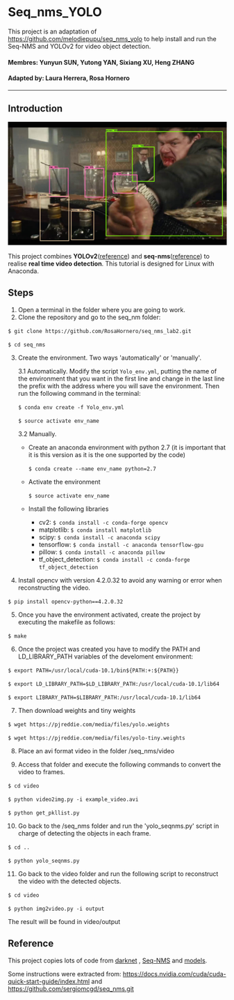 # Seq_nms_YOLO
This project is an adaptation of https://github.com/melodiepupu/seq_nms_yolo to help install and run the Seq-NMS and YOLOv2 for video object detection.
#### Membres: Yunyun SUN, Yutong YAN, Sixiang XU, Heng ZHANG

#### Adapted by: Laura Herrera, Rosa Hornero


---

## Introduction

![](img/index.jpg) 

This project combines **YOLOv2**([reference](https://arxiv.org/abs/1506.02640)) and **seq-nms**([reference](https://arxiv.org/abs/1602.08465)) to realise **real time video detection**.
This tutorial is designed for Linux with Anaconda.

## Steps

1) Open a terminal in the folder where you are going to work.
2) Clone the repository and go to the seq_nm folder:

`$ git clone https://github.com/RosaHornero/seq_nms_lab2.git`

`$ cd seq_nms`

3) Create the environment. Two ways 'automatically' or 'manually'.

   3.1 Automatically. Modify the script `Yolo_env.yml`, putting the name of the environment that you want in the first line and change in the last line the prefix with the address where you will save the environment. Then run the following command in the terminal:
  
     `$ conda env create -f Yolo_env.yml`
     
     `$ source activate env_name`
  
   3.2 Manually. 
     
     - Create an anaconda environment with python 2.7 (it is important that it is this version as it is the one supported by the code)
     
       `$ conda create --name env_name python=2.7`
       
     - Activate the environment
     
        `$ source activate env_name`
        
      - Install the following libraries
        - cv2: `$ conda install -c conda-forge opencv`
        - matplotlib: `$ conda install matplotlib`
        - scipy: `$ conda install -c anaconda scipy`
        - tensorflow: `$ conda install -c anaconda tensorflow-gpu`
        - pillow: `$ conda install -c anaconda pillow`
        - tf_object_detection: `$ conda install -c conda-forge tf_object_detection`
  
4) Install opencv with version 4.2.0.32 to avoid any warning or error when reconstructing the video.

`$ pip install opencv-python==4.2.0.32`

5) Once you have the environment activated, create the project by executing the makefile as follows:

`$ make`

6) Once the project was created you have to modify the PATH and LD\_LIBRARY\_PATH variables of the develoment environment:

`$ export PATH=/usr/local/cuda-10.1/bin${PATH:+:${PATH}}`

`$ export LD_LIBRARY_PATH=$LD_LIBRARY_PATH:/usr/local/cuda-10.1/lib64`

`$ export LIBRARY_PATH=$LIBRARY_PATH:/usr/local/cuda-10.1/lib64`

7) Then download weights and tiny weights

`$ wget https://pjreddie.com/media/files/yolo.weights`

`$ wget https://pjreddie.com/media/files/yolo-tiny.weights`

8) Place an avi format video in the folder /seq_nms/video

9) Access that folder and execute the following commands to convert the video to frames.

`$ cd video`

`$ python video2img.py -i example_video.avi`

`$ python get_pkllist.py`

10) Go back to the /seq_nms folder and run the 'yolo_seqnms.py' script in charge of detecting the objects in each frame.

`$ cd ..`

`$ python yolo_seqnms.py`

11) Go back to the video folder and run the following script to reconstruct the video with the detected objects.

`$ cd video`

`$ python img2video.py -i output`

The result will be found in video/output

## Reference

This project copies lots of code from [darknet](https://github.com/pjreddie/darknet) , [Seq-NMS](https://github.com/lrghust/Seq-NMS) and  [models](https://github.com/tensorflow/models).

Some instructions were extracted from: https://docs.nvidia.com/cuda/cuda-quick-start-guide/index.html and 
https://github.com/sergiomcgd/seq_nms.git

